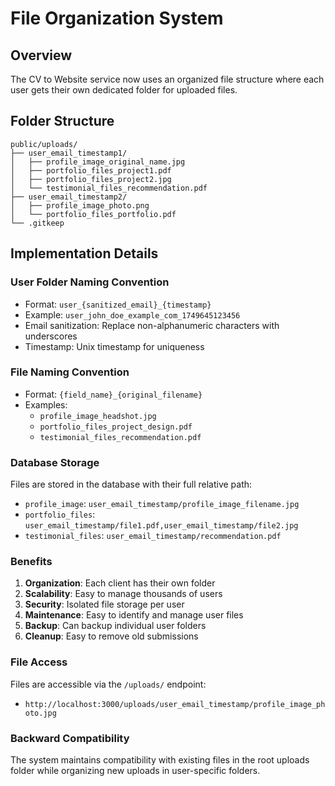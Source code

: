 # File Organization System

## Overview
The CV to Website service now uses an organized file structure where each user gets their own dedicated folder for uploaded files.

## Folder Structure
```
public/uploads/
├── user_email_timestamp1/
│   ├── profile_image_original_name.jpg
│   ├── portfolio_files_project1.pdf
│   ├── portfolio_files_project2.jpg
│   └── testimonial_files_recommendation.pdf
├── user_email_timestamp2/
│   ├── profile_image_photo.png
│   └── portfolio_files_portfolio.pdf
└── .gitkeep
```

## Implementation Details

### User Folder Naming Convention
- Format: `user_{sanitized_email}_{timestamp}`
- Example: `user_john_doe_example_com_1749645123456`
- Email sanitization: Replace non-alphanumeric characters with underscores
- Timestamp: Unix timestamp for uniqueness

### File Naming Convention
- Format: `{field_name}_{original_filename}`
- Examples:
  - `profile_image_headshot.jpg`
  - `portfolio_files_project_design.pdf`
  - `testimonial_files_recommendation.pdf`

### Database Storage
Files are stored in the database with their full relative path:
- `profile_image`: `user_email_timestamp/profile_image_filename.jpg`
- `portfolio_files`: `user_email_timestamp/file1.pdf,user_email_timestamp/file2.jpg`
- `testimonial_files`: `user_email_timestamp/recommendation.pdf`

### Benefits
1. **Organization**: Each client has their own folder
2. **Scalability**: Easy to manage thousands of users
3. **Security**: Isolated file storage per user
4. **Maintenance**: Easy to identify and manage user files
5. **Backup**: Can backup individual user folders
6. **Cleanup**: Easy to remove old submissions

### File Access
Files are accessible via the `/uploads/` endpoint:
- `http://localhost:3000/uploads/user_email_timestamp/profile_image_photo.jpg`

### Backward Compatibility
The system maintains compatibility with existing files in the root uploads folder while organizing new uploads in user-specific folders.
